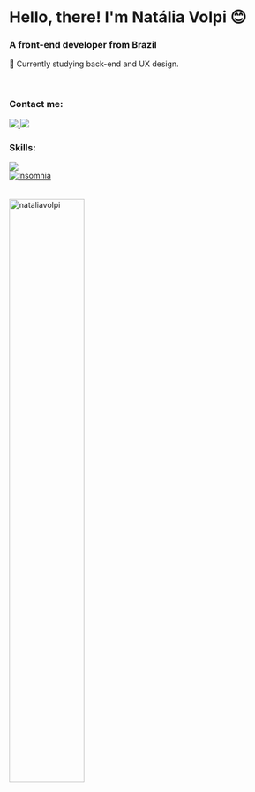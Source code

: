 <div>
  
  <h1> Hello, there! I'm Natália Volpi 😊 </h1>
  
  <h3> A front-end developer from Brazil </h3>
  <p> 🌱 Currently studying back-end and UX design. </p>
  <br>
  
  <h3> Contact me: </h3>
  <a href="mailto:nataliavolpi25@gmail.com"> <img src="https://img.shields.io/badge/Gmail-D14836?style=for-the-badge&logo=gmail&logoColor=white"/> </a>
  <a href="https://www.linkedin.com/in/natália-volpi-b9bb61268/" target="_blank"> <img src="https://img.shields.io/badge/LinkedIn-0077B5?style=for-the-badge&logo=linkedin&logoColor=white"/> </a>
  <br>
  
  <h3> Skills: </h3>
  <a href="https://skillicons.dev">
    <img src="https://skillicons.dev/icons?i=html,css,js,nodejs,express,react,git" />
  <br>
  <img src="https://camo.githubusercontent.com/93ae318132d035a8c007ee1cb244f63a02d87cc0051dfa67323f5bfdc6b222d1/68747470733a2f2f696d672e736869656c64732e696f2f62616467652f496e736f6d6e69612d626c61636b3f7374796c653d666f722d7468652d6261646765266c6f676f3d696e736f6d6e6961266c6f676f436f6c6f723d353834394245" alt="Insomnia"/>
  <br>
  <br>
  <br>
  
  <img width="52%" src="https://github-readme-stats.vercel.app/api/top-langs?username=nataliavolpi&show_icons=true&title_color=BC6BFF&text_color=CE8DEC&bg_color=292929&hide_border=true&cache_seconds=1800&locale=en&layout=compact" alt="nataliavolpi"/>
  
</div>
